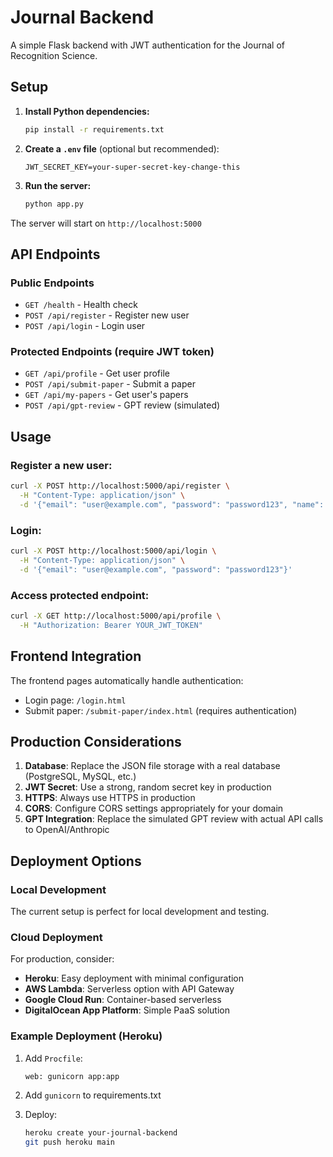 # Journal Backend

A simple Flask backend with JWT authentication for the Journal of Recognition Science.

## Setup

1. **Install Python dependencies:**
   ```bash
   pip install -r requirements.txt
   ```

2. **Create a `.env` file** (optional but recommended):
   ```
   JWT_SECRET_KEY=your-super-secret-key-change-this
   ```

3. **Run the server:**
   ```bash
   python app.py
   ```

The server will start on `http://localhost:5000`

## API Endpoints

### Public Endpoints
- `GET /health` - Health check
- `POST /api/register` - Register new user
- `POST /api/login` - Login user

### Protected Endpoints (require JWT token)
- `GET /api/profile` - Get user profile
- `POST /api/submit-paper` - Submit a paper
- `GET /api/my-papers` - Get user's papers
- `POST /api/gpt-review` - GPT review (simulated)

## Usage

### Register a new user:
```bash
curl -X POST http://localhost:5000/api/register \
  -H "Content-Type: application/json" \
  -d '{"email": "user@example.com", "password": "password123", "name": "John Doe"}'
```

### Login:
```bash
curl -X POST http://localhost:5000/api/login \
  -H "Content-Type: application/json" \
  -d '{"email": "user@example.com", "password": "password123"}'
```

### Access protected endpoint:
```bash
curl -X GET http://localhost:5000/api/profile \
  -H "Authorization: Bearer YOUR_JWT_TOKEN"
```

## Frontend Integration

The frontend pages automatically handle authentication:
- Login page: `/login.html`
- Submit paper: `/submit-paper/index.html` (requires authentication)

## Production Considerations

1. **Database**: Replace the JSON file storage with a real database (PostgreSQL, MySQL, etc.)
2. **JWT Secret**: Use a strong, random secret key in production
3. **HTTPS**: Always use HTTPS in production
4. **CORS**: Configure CORS settings appropriately for your domain
5. **GPT Integration**: Replace the simulated GPT review with actual API calls to OpenAI/Anthropic

## Deployment Options

### Local Development
The current setup is perfect for local development and testing.

### Cloud Deployment
For production, consider:
- **Heroku**: Easy deployment with minimal configuration
- **AWS Lambda**: Serverless option with API Gateway
- **Google Cloud Run**: Container-based serverless
- **DigitalOcean App Platform**: Simple PaaS solution

### Example Deployment (Heroku)
1. Add `Procfile`:
   ```
   web: gunicorn app:app
   ```

2. Add `gunicorn` to requirements.txt

3. Deploy:
   ```bash
   heroku create your-journal-backend
   git push heroku main
   ``` 